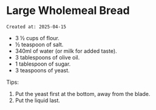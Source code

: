 # Large Wholemeal Bread

```
Created at: 2025-04-15
```

- 3 ½ cups of flour.
- ½ teaspoon of salt.
- 340ml of water (or milk for added taste).
- 3 tablespoons of olive oil.
- 1 tablespoon of sugar.
- 3 teaspoons of yeast.

Tips:

1. Put the yeast first at the bottom, away from the blade.
2. Put the liquid last.
